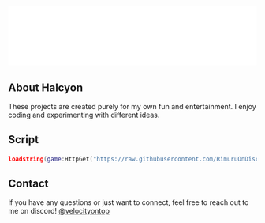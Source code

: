 ![Logo](https://github.com/RimuruOnDiscord/Halcyon/blob/assets/HALCYON.png?raw=true)

## About Halcyon
These projects are created purely for my own fun and entertainment. I enjoy coding and experimenting with different ideas.

## Script
```lua
loadstring(game:HttpGet("https://raw.githubusercontent.com/RimuruOnDiscord/Halcyon/refs/heads/main/Loader.lua"))()
```

## Contact
If you have any questions or just want to connect, feel free to reach out to me on discord! [@velocityontop](http://discord.com/users/647737575682867214)

